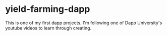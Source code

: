# yield-farming-dapp

This is one of my first dapp projects. I'm following one of Dapp University's youtube videos to learn through creating.
